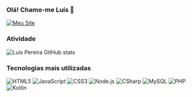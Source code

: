 ### Olá! Chamo-me Luís 👋

[![Meu Site](https://img.shields.io/website-up-down-green-red/http/monip.org.svg?label=LUISPEREIRALABS.COM)](https://luispereiralabs.com)

### Atividade

![Luís Pereira GitHub stats](https://github-readme-stats.vercel.app/api?username=luispereira1999&show_icons=true&theme=dracula&hide=stars,contribs)

### Tecnologias mais utilizadas

<div style="display: inline_block">
   <img src="https://img.shields.io/badge/HTML5-E34F26?style=for-the-badge&logo=html5&logoColor=white" alt="HTML5">
   <img src="https://img.shields.io/badge/JavaScript-F7DF1E?style=for-the-badge&logo=javascript&logoColor=black" alt="JavaScript">
   <img src="https://img.shields.io/badge/CSS3-1572B6?style=for-the-badge&logo=css3&logoColor=white" alt="CSS3">

   <img src="https://img.shields.io/badge/Node.js-43853D?style=for-the-badge&logo=node.js&logoColor=white" alt="Node.js">
   <img src="https://img.shields.io/badge/C%23-239120?style=for-the-badge&logo=c-sharp&logoColor=white" alt="CSharp">

   <img src="https://img.shields.io/badge/MySQL-00000F?style=for-the-badge&logo=mysql&logoColor=white" alt="MySQL">
   <img src="https://img.shields.io/badge/PHP-777BB4?style=for-the-badge&logo=php&logoColor=white" alt="PHP">
   <img src="https://img.shields.io/badge/Kotlin-0095D5?&style=for-the-badge&logo=kotlin&logoColor=white" alt="Kotlin">
</div>

<!--
Here are some ideas to get you started:
- 🔭 I’m currently working on ...
- 🌱 I’m currently learning ...
- 👯 I’m looking to collaborate on ...
- 🤔 I’m looking for help with ...
- 💬 Ask me about ...
- 📫 How to reach me: ...
- 😄 Pronouns: ...
- ⚡ Fun fact: ...
- ✨ ...
-->
